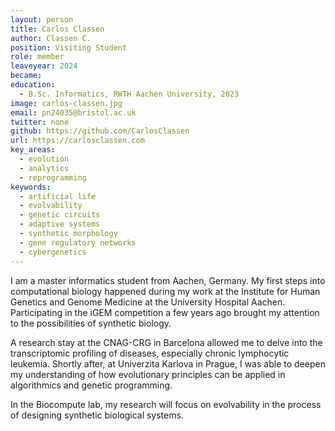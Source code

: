 ```yaml
---
layout: person
title: Carlos Classen
author: Classen C.
position: Visiting Student
role: member
leaveyear: 2024
became:
education:
  - B.Sc. Informatics, RWTH Aachen University, 2023
image: carlos-classen.jpg
email: pn24035@bristol.ac.uk
twitter: none
github: https://github.com/CarlosClassen
url: https://carlosclassen.com
key_areas:
  - evolution
  - analytics
  - reprogramming
keywords:
  - artificial life
  - evolvability
  - genetic circuits
  - adaptive systems
  - synthetic morphology
  - gene regulatory networks
  - cybergenetics
---
```

I am a master informatics student from Aachen, Germany. My first steps into computational biology happened during my work at the Institute for Human Genetics and Genome Medicine at the University Hospital Aachen. Participating in the iGEM competition a few years ago brought my attention to the possibilities of synthetic biology.

A research stay at the CNAG-CRG in Barcelona allowed me to delve into the transcriptomic profiling of diseases, especially chronic lymphocytic leukemia. Shortly after, at Univerzita Karlova in Prague, I was able to deepen my understanding of how evolutionary principles can be applied in algorithmics and genetic programming.

In the Biocompute lab, my research will focus on evolvability in the process of designing synthetic biological systems.
